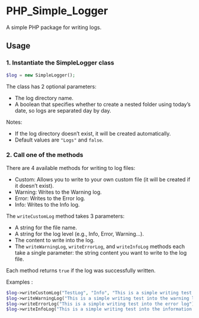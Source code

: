 # PHP_Simple_Logger
A simple PHP package for writing logs.

## Usage
### 1. Instantiate the SimpleLogger class

```php
$log = new SimpleLogger();
```

The class has 2 optional parameters:

- The log directory name.
- A boolean that specifies whether to create a nested folder using today’s date, so logs are separated day by day.

Notes:

- If the log directory doesn’t exist, it will be created automatically.
- Default values are `"Logs"` and `false`.

### 2. Call one of the methods
There are 4 available methods for writing to log files:

- Custom: Allows you to write to your own custom file (it will be created if it doesn’t exist).
- Warning: Writes to the Warning log.
- Error: Writes to the Error log.
- Info: Writes to the Info log.

The `writeCustomLog` method takes 3 parameters:
- A string for the file name.
- A string for the log level (e.g., Info, Error, Warning...).
- The content to write into the log.
- The `writeWarningLog`, `writeErrorLog`, and `writeInfoLog` methods each take a single parameter: the string content you want to write to the log file.

Each method returns `true` if the log was successfully written.

Examples :

```php
$log->writeCustomLog("TestLog", "Info", "This is a simple writing test into a custom log");
$log->writeWarningLog("This is a simple writing test into the warning log");
$log->writeErrorLog("This is a simple writing test into the error log");
$log->writeInfoLog("This is a simple writing test into the information log");
```